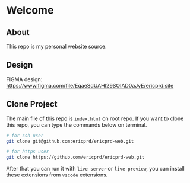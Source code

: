 # Welcome

## About

This repo is my personal website source.

## Design

FIGMA design: https://www.figma.com/file/EqaeSdUAHI29SOIAD0aJvE/ericprd.site

## Clone Project

The main file of this repo is `index.html` on root repo.
If you want to clone this repo, you can type the commands below on terminal.

```sh
# for ssh user
git clone git@github.com:ericprd/ericprd-web.git

# for https user
git clone https://github.com/ericprd/ericprd-web.git
```

After that you can run it with `live server` or `live preview`,
you can install these extensions from `vscode` extensions.
